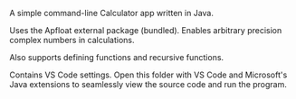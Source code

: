 A simple command-line Calculator app written in Java.

Uses the Apfloat external package (bundled). Enables arbitrary precision complex numbers in calculations.

Also supports defining functions and recursive functions.

Contains VS Code settings. Open this folder with VS Code and Microsoft's Java extensions to
seamlessly view the source code and run the program.

